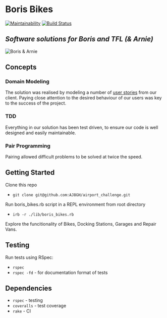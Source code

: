 # Boris Bikes
[![Maintainability](https://api.codeclimate.com/v1/badges/bbd400a9900bd0949e92/maintainability)](https://codeclimate.com/github/AJ8GH/boris-bikes/maintainability) [![Build Status](https://travis-ci.com/AJ8GH/boris-bikes.svg?branch=main)](https://travis-ci.com/AJ8GH/boris-bikes)

## _Software solutions for Boris and TFL (& Arnie)_

![Boris & Arnie](https://images.theconversation.com/files/35320/original/zss3jzhn-1384451954.jpg?ixlib=rb-1.1.0&q=45&auto=format&w=926&fit=clip)

## Concepts

### Domain Modeling

The solution was realised by modeling a number of [user stories]() from our client. Paying close attention to the desired behaviour of our users was key to the success of the project.

### TDD

Everything in our solution has been test driven, to ensure our code is well designed and easily maintainable.

### Pair Programming

Pairing allowed difficult problems to be solved at twice the speed.

## Getting Started

Clone this repo
- `git clone git@github.com:AJ8GH/airport_challenge.git`

Run boris_bikes.rb script in a REPL environment from root directory
- `irb -r ./lib/boris_bikes.rb`

Explore the funcitionality of Bikes, Docking Stations, Garages and Repair Vans.

## Testing

Run tests using RSpec:
- `rspec`
- `rspec -fd` - for documentation format of tests

## Dependencies
- `rspec` - testing
- `coveralls` - test coverage
- `rake` - CI
